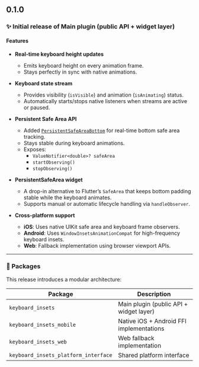 ## 0.1.0

### ✨ Initial release of Main plugin (public API + widget layer)

#### Features

- **Real-time keyboard height updates**
  - Emits keyboard height on every animation frame.
  - Stays perfectly in sync with native animations.

- **Keyboard state stream**
  - Provides visibility (`isVisible`) and animation (`isAnimating`) status.
  - Automatically starts/stops native listeners when streams are active or paused.

- **Persistent Safe Area API**
  - Added [`PersistentSafeAreaBottom`](lib/src/persistent_safe_area_bottom.dart) for real-time bottom safe area tracking.
  - Stays stable during keyboard animations.
  - Exposes:
    - `ValueNotifier<double>? safeArea`
    - `startObserving()`
    - `stopObserving()`

- **PersistentSafeArea widget**
  - A drop-in alternative to Flutter’s `SafeArea` that keeps bottom padding stable while the keyboard animates.
  - Supports manual or automatic lifecycle handling via `handleObserver`.

- **Cross-platform support**
  - **iOS**: Uses native UIKit safe area and keyboard frame observers.
  - **Android**: Uses `WindowInsetsAnimationCompat` for high-frequency keyboard insets.
  - **Web**: Fallback implementation using browser viewport APIs.

---

### 🧩 Packages

This release introduces a modular architecture:

| Package | Description |
|----------|--------------|
| `keyboard_insets` | Main plugin (public API + widget layer) |
| `keyboard_insets_mobile` | Native iOS + Android FFI implementations |
| `keyboard_insets_web` | Web fallback implementation |
| `keyboard_insets_platform_interface` | Shared platform interface |